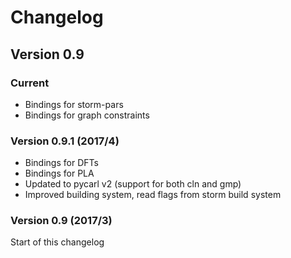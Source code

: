 Changelog
==============

Version 0.9
-----------

### Current

- Bindings for storm-pars
- Bindings for graph constraints

### Version 0.9.1 (2017/4)

- Bindings for DFTs
- Bindings for PLA
- Updated to pycarl v2 (support for both cln and gmp)
- Improved building system, read flags from storm build system

### Version 0.9 (2017/3)
Start of this changelog

